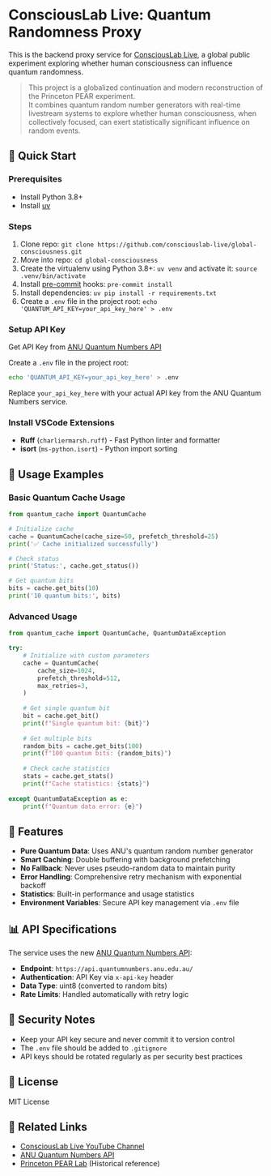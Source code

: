 # ConsciousLab Live: Quantum Randomness Proxy

This is the backend proxy service for [ConsciousLab Live](https://www.youtube.com/@ConsciousLabLive), a global public experiment exploring whether human consciousness can influence quantum randomness.

> This project is a globalized continuation and modern reconstruction of the Princeton PEAR experiment.  
> It combines quantum random number generators with real-time livestream systems to explore whether human consciousness, when collectively focused, can exert statistically significant influence on random events.

## 🚀 Quick Start

### Prerequisites

- Install Python 3.8+
- Install [uv](https://docs.astral.sh/uv/)

### Steps
1. Clone repo: `git clone https://github.com/consciouslab-live/global-consciousness.git`
2. Move into repo: `cd global-consciousness`
3. Create the virtualenv using Python 3.8+: `uv venv` and activate it: `source .venv/bin/activate`
4. Install [pre-commit](https://pre-commit.com/) hooks: `pre-commit install`
5. Install dependencies: `uv pip install -r requirements.txt`
6. Create a `.env` file in the project root: `echo 'QUANTUM_API_KEY=your_api_key_here' > .env`

### Setup API Key

Get API Key from [ANU Quantum Numbers API](https://quantumnumbers.anu.edu.au/api-key)

Create a `.env` file in the project root:
```bash
echo 'QUANTUM_API_KEY=your_api_key_here' > .env
```

Replace `your_api_key_here` with your actual API key from the ANU Quantum Numbers service.

### Install VSCode Extensions

- **Ruff** (`charliermarsh.ruff`) - Fast Python linter and formatter
- **isort** (`ms-python.isort`) - Python import sorting


## 📖 Usage Examples

### Basic Quantum Cache Usage

```python
from quantum_cache import QuantumCache

# Initialize cache
cache = QuantumCache(cache_size=50, prefetch_threshold=25)
print('✅ Cache initialized successfully')

# Check status
print('Status:', cache.get_status())

# Get quantum bits
bits = cache.get_bits(10)
print('10 quantum bits:', bits)
```

### Advanced Usage

```python
from quantum_cache import QuantumCache, QuantumDataException

try:
    # Initialize with custom parameters
    cache = QuantumCache(
        cache_size=1024,
        prefetch_threshold=512,
        max_retries=3,
    )
    
    # Get single quantum bit
    bit = cache.get_bit()
    print(f"Single quantum bit: {bit}")
    
    # Get multiple bits
    random_bits = cache.get_bits(100)
    print(f"100 quantum bits: {random_bits}")
    
    # Check cache statistics
    stats = cache.get_stats()
    print(f"Cache statistics: {stats}")
    
except QuantumDataException as e:
    print(f"Quantum data error: {e}")
```

## 🔧 Features

- **Pure Quantum Data**: Uses ANU's quantum random number generator
- **Smart Caching**: Double buffering with background prefetching
- **No Fallback**: Never uses pseudo-random data to maintain purity
- **Error Handling**: Comprehensive retry mechanism with exponential backoff
- **Statistics**: Built-in performance and usage statistics
- **Environment Variables**: Secure API key management via `.env` file

## 📊 API Specifications

The service uses the new [ANU Quantum Numbers API](https://api.quantumnumbers.anu.edu.au/):
- **Endpoint**: `https://api.quantumnumbers.anu.edu.au/`
- **Authentication**: API Key via `x-api-key` header
- **Data Type**: uint8 (converted to random bits)
- **Rate Limits**: Handled automatically with retry logic

## 🔐 Security Notes

- Keep your API key secure and never commit it to version control
- The `.env` file should be added to `.gitignore`
- API keys should be rotated regularly as per security best practices

## 📝 License

MIT License

## 🔗 Related Links

- [ConsciousLab Live YouTube Channel](https://www.youtube.com/@ConsciousLabLive)
- [ANU Quantum Numbers API](https://api.quantumnumbers.anu.edu.au/)
- [Princeton PEAR Lab](https://www.princeton.edu/~pear/) (Historical reference)


